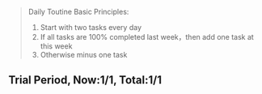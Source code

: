 > Daily Toutine Basic Principles:
> 1. Start with two tasks every day
> 2. If all tasks are 100% completed last week，then add one task at this week
> 3. Otherwise minus one task

## Trial Period, Now:1/1, Total:1/1

